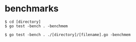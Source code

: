 # benchmarks

```
$ cd [directory]
$ go test -bench . -benchmem

$ go test -bench . ./[directory]/[filename].go -benchmem
```
